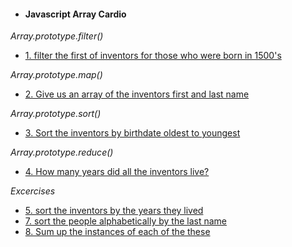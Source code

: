 - #### Javascript Array Cardio 
*Array.prototype.filter()* 
- [1. filter the first of inventors for those who were born in 1500's](./JS%20Array%20excercise/1_filter.js)

*Array.prototype.map()*
- [2. Give us an array of the inventors first and last name](./JS%20Array%20excercise/2_map.js)
 
*Array.prototype.sort()*
- [3. Sort the inventors by birthdate oldest to youngest](./JS%20Array%20excercise/3._sort.js)

*Array.prototype.reduce()* 
- [4. How many years did all the inventors live?](./JS%20Array%20excercise/4_reduce.js)

*Excercises*
- [5. sort the inventors by the years they lived](./JS%20Array%20excercise/5_excercise1.js)
- [7. sort the people alphabetically by the last name](./JS%20Array%20excercise/7_excercise2.js) 
- [8. Sum up the instances of each of the these](./JS%20Array%20excercise/8_excercise3.js)